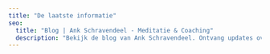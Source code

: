 ```yaml
---
title: "De laatste informatie"
seo:
  title: "Blog | Ank Schravendeel - Meditatie & Coaching"
  description: "Bekijk de blog van Ank Schravendeel. Ontvang updates over meditatie, coaching en mindfulness activiteiten."
---
```

